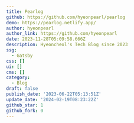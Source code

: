 ```yaml
---
title: Pearlog
github: https://github.com/hyeonpearl/pearlog
demo: https://pearlog.netlify.app/
author: hyeonpearl
author_link: https://github.com/hyeonpearl
date: 2023-11-28T05:09:58.666Z
description: Hyeoncheol's Tech Blog since 2023
ssg:
  - Gatsby
css: []
ui: []
cms: []
category:
  - Blog
draft: false
publish_date: '2023-06-22T05:13:51Z'
update_date: '2024-02-19T08:23:22Z'
github_star: 1
github_fork: 0
---
```

